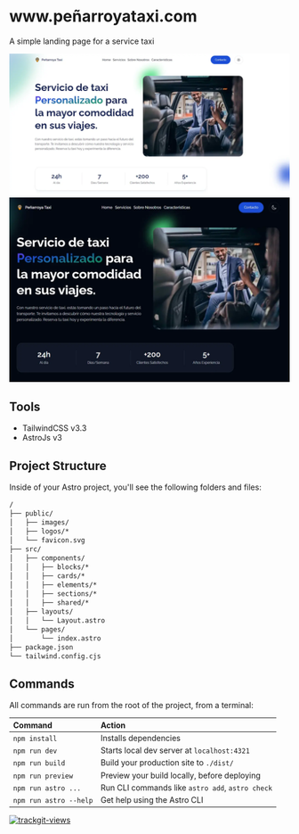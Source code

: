 <h1>www.peñarroyataxi.com</h1>

A simple landing page for a service taxi

![Peñarroyataxi.com light Theme](./screens/demoLight.webp)
![Peñarroyataxi.com Dark Theme](./screens/demoDark.webp)


## Tools
- TailwindCSS v3.3
- AstroJs v3


##  Project Structure

Inside of your Astro project, you'll see the following folders and files:

```
/
├── public/
│   ├── images/
│   ├── logos/*
│   └── favicon.svg
├── src/
│   ├── components/
│   │   ├── blocks/*
│   │   ├── cards/*
│   │   ├── elements/*
│   │   ├── sections/*
│   │   ├── shared/*
│   ├── layouts/
│   │   └── Layout.astro
│   └── pages/
│       └── index.astro
├── package.json
└── tailwind.config.cjs
```


##  Commands

All commands are run from the root of the project, from a terminal:

| Command                | Action                                           |
| :--------------------- | :----------------------------------------------- |
| `npm install`          | Installs dependencies                            |
| `npm run dev`          | Starts local dev server at `localhost:4321`      |
| `npm run build`        | Build your production site to `./dist/`          |
| `npm run preview`      | Preview your build locally, before deploying     |
| `npm run astro ...`    | Run CLI commands like `astro add`, `astro check` |
| `npm run astro --help` | Get help using the Astro CLI                     |

<a href="https://trackgit.com">
<img src="https://us-central1-trackgit-analytics.cloudfunctions.net/token/ping/lu4hkqb72bxqk4ix5iql" alt="trackgit-views" />
</a>
